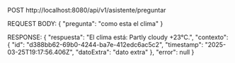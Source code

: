POST http://localhost:8080/api/v1/asistente/preguntar

REQUEST BODY:
{
    "pregunta": "como esta el clima"
}

RESPONSE:
{
    "respuesta": "El clima está: Partly cloudy +23°C.",
    "contexto": {
        "id": "d388bb62-69b0-4244-ba7e-412edc6ac5c2",
        "timestamp": "2025-03-25T19:17:56.406Z",
        "datoExtra": "dato extra"
    },
    "error": null
}
